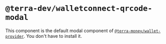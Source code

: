 # `@terra-dev/walletconnect-qrcode-modal`

This component is the default modal component of [`@terra-money/wallet-provider`](https://www.npmjs.com/package/@terra-money/wallet-provider). You don't have to install it.
